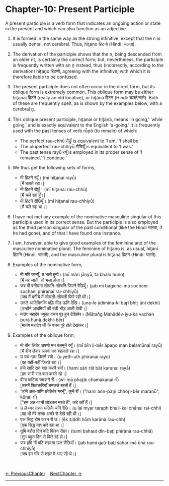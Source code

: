 # Chapter-10: Present Participle

A present participle is a verb form that indicates an ongoing action or state in the present and which can also function as an adjective.

1. It is formed in the same way as the strong infinitive, except that the n is usually dental, not cerebral. Thus, hit̥ano हिटनो (Hindi: चलता).

2. The derivation of the participle shows that the n, being descended from an older nt, is certainly the correct form; but, nevertheless, the participle is frequently written with an n̥ instead, thus (incorrectly, according to the derivation) hit̥an̥o हिटणो, agreeing with the infinitive, with which it is therefore liable to be confused.

3. The present participle does not often occur in the direct form, but its oblique form is extremely common. This oblique form may be either hit̥anai हिटनै (really an old locative), or hit̥ànà हिटन (Hindi: चलते/चले). Both of these are frequently spelt, as is shown by the examples below, with a cerebral n̥.

4. This oblique present participle, hit̥anai or hit̥ànà, means ‘in going,’ ‘while going,’ and is exactly equivalent to the English ‘a-going.’ It is frequently used with the past tenses of verb rū̃n̥ō (to remain) of which:
   - The perfect rau-chhũ रौछुँ is equivalent to ‘I am,’ ‘I shall be.’
   - The pluperfect rau-chhiyū̃ रौछियूँ is equivalent to ‘I was.’
   - The past tense rayū̃ रयूँ is employed in its proper sense of ‘I remained,’ ‘I continue.’

5. We thus get the following sets of forms,
   - मी हिटनै रयूँ। (mī hit̥anai rayū̃)<br>
   [मैं चलते रहा।]
   - मी हिटनै रौछुँ। (mī hit̥anai rau-chhũ)<br>
   [मैं चले रहा हूँ।]
   - मी हिटनै रौछियूँ। (mī hit̥anai rau-chhiyū̃)<br>
   [मैं चले रहा था।]

6. I have not met any example of the nominative masculine singular of this participle used in its correct sense. But the participle is also employed as the third person singular of the past conditional (like the Hindi चलता, if he had gone), and of that I have found one instance.

7. I am, however, able to give good examples of the feminine and of the masculine nominative plural. The feminine of hit̥ano is, as usual, hit̥ani हिटनि (Hindi: चलती), and the masculine plural is hit̥ànà हिटन (Hindi: चलते).

8. Examples of the nominative form,
   - मी मरि जान्यूँ, त भलो हुनो। (mī mari jānyū̃, ta bhalo huno)<br>
   [मैं मर जाती, तो भला होता।]
   - जब मी बगीचमा सोचनि-सोचनि फिरनै रैछियूँ। (jab mī bagīchà-mā sochani-sochani phiranai rai-chhiyū̃)<br>
   [जब मैं बगीचे में सोचती-सोचती फिरे रही थी।]
   - उनले आदिमिनकि बड़ि भीड़ ऊनि देखि। (una-le ādimina-ki bar̥i bhīr̥ ūni dekhi)<br>
   [उन्होंने आदमियों की बड़ी भीड़ आती देखी।]
   - मातंग महादेव ज्युका वचन पुर हुन देखिबेर। (Mātan̊g Mahādēv-jyu-kà vachan purà hunà dekhi-bēr)<br>
   [मातंग महादेव जी के वचन पूरे होते देखकर।]

9. Examples of the oblique form,
   - मी बीन लिबेर अपणो मन बेलमूनै रयूँ। (mī bīn li-bēr àpan̥o man belamūnai rayū̃)<br>
   [मैं बीन लेकर अपना मन बहलाते रहा।]
   - उ यथ-उथ फिरनै रयो। (u yeth-uth phiranai rayo)<br>
   [वह यहीं-वहीं फिरते रहा।]
   - हमि सारि रात बात करनै रयाँ। (hami sàri rāt bāt karanai rayā̃)<br>
   [हम सारी रात बात करते रहे।]
   - वीमा फटिक चमकनै रीं। (wī-mā phat̥ik chamakanai rī̃)<br>
   [उसमें फिटकरियाँ चमकते रहती हैं।]
   - "हमि अन्न-पाणि छोड़िबेर मरनूँ", कूनै रीं। ("hami ann-pàn̥i chhor̥i-bēr maranū̃", kūnai rī̃)<br>
   ["हम अन्न-पानी छोड़कर मरते हैं", कहे रहीं हैं।]
   - उ लै म्यर तरफ भलिकै चाँनै रैछि। (u lai myar taraph bhali-kai chā̃nai rai-chhi)<br>
   [वह भी मेरे तरफ अच्छे से देखे रही थी।]
   - एक सिद्ध होम करन रौ छ। (ēk siddh hōm karànà rau-chh)<br>
   [एक सिद्ध यज्ञ करे रहा था।]
   - तुमि बहौत दिन बटि फिरन रौछा। (tumi bahaut din-bat̥i phirànà rau-chhā)<br>
   [तुम बहुत दिन से फिरे रहे हो।]
   - जब हमि गौं बटि शहरमा ऊन रौछियाँ। (jab hami gaũ-bat̥i śahar-mā ūnà rau-chhiyā̃)<br>
   [जब हम गाँव से शहर में आए रहे थे।]

<br>

[<- PreviousChapter](/major/09_Infinitive.md) &ensp; [NextChapter ->](/major/11_PastParticiple.md)

---